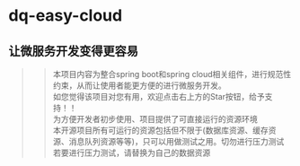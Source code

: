 # dq-easy-cloud
## 让微服务开发变得更容易
>> 本项目内容为整合spring boot和spring cloud相关组件，进行规范性约束，从而让使用者能更方便的进行微服务开发。<br>
>> 如您觉得该项目对您有用，欢迎点击右上方的Star按钮，给予支持！！<br>
>> 为方便开发者初步使用、项目提供了可直接运行的资源环境<br/>
>> 本开源项目所有可运行的资源包括但不限于(数据库资源、缓存资源、消息队列资源等等)，只可以用做测试之用。切勿进行压力测试<br/>
>> 若要进行压力测试，请替换为自己的数据资源<br/>
